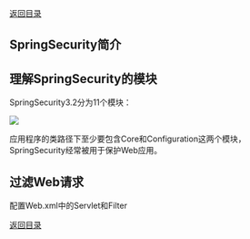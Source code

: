 [返回目录](/README.md)

## SpringSecurity简介

## 理解SpringSecurity的模块

SpringSecurity3.2分为11个模块：

![](/assets/import17.png)

应用程序的类路径下至少要包含Core和Configuration这两个模块，SpringSecurity经常被用于保护Web应用。

## 过滤Web请求

配置Web.xml中的Servlet和Filter

[返回目录](/README.md)

